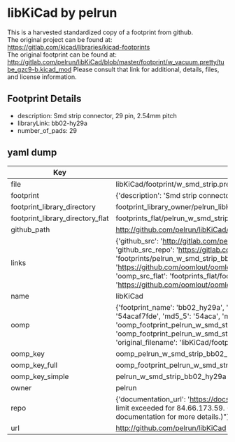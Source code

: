 # libKiCad by pelrun  
This is a harvested standardized copy of a footprint from github.  
The original project can be found at:  
https://gitlab.com/kicad/libraries/kicad-footprints  
The original footprint can be found at:
http://gitlab.com/pelrun/libKiCad/blob/master/footprint/w_vacuum.pretty/tube_gzc9-b.kicad_mod
Please consult that link for additional, details, files, and license information.  
## Footprint Details
* description: Smd strip connector, 29 pin, 2.54mm pitch  
* libraryLink: bb02-hy29a  
* number_of_pads: 29  
## yaml dump  
| Key | Value |  
| --- | --- |  
| file | libKiCad/footprint/w_smd_strip.pretty/bb02-hy29a.kicad_mod |  
| footprint | {'description': 'Smd strip connector, 29 pin, 2.54mm pitch', 'libraryLink': 'bb02-hy29a', 'number_of_pads': 29} |  
| footprint_library_directory | footprint_library_owner/pelrun_libKiCad |  
| footprint_library_directory_flat | footprints_flat/pelrun_w_smd_strip_bb02_hy29a/working |  
| github_path | http://github.com/pelrun/libKiCad/blob/master/footprint/w_smd_strip.pretty/bb02-hy29a.kicad_mod |  
| links | {'github_src': 'http://gitlab.com/pelrun/libKiCad/blob/master/footprint/w_vacuum.pretty/tube_gzc9-b.kicad_mod', 'github_src_repo': 'https://gitlab.com/kicad/libraries/kicad-footprints', 'oomp_bot': 'footprints/pelrun_w_smd_strip_bb02_hy29a/working', 'oomp_bot_github': 'https://github.com/oomlout/oomlout_oomp_footprint_bot/tree/main/footprints/pelrun_w_smd_strip_bb02_hy29a/working', 'oomp_src_flat': 'footprints_flat/footprints_flat/pelrun_w_smd_strip_bb02_hy29a/working', 'oomp_src_flat_github': 'https://github.com/oomlout/oomlout_oomp_footprint_src/tree/main/footprints_flat/pelrun_w_smd_strip_bb02_hy29a/working'} |  
| name | libKiCad |  
| oomp | {'footprint_name': 'bb02_hy29a', 'library_name': 'w_smd_strip', 'md5': '54acaf7fde9e7ee0980c9c545af6f053', 'md5_10': '54acaf7fde', 'md5_5': '54aca', 'md5_6': '54acaf', 'oomp_key': 'oomp_pelrun_w_smd_strip_bb02_hy29a', 'oomp_key_extra': 'oomp_footprint_pelrun_w_smd_strip_bb02_hy29a', 'oomp_key_full': 'oomp_footprint_pelrun_w_smd_strip_bb02_hy29a_54acaf', 'oomp_key_simple': 'pelrun_w_smd_strip_bb02_hy29a', 'original_filename': 'libKiCad/footprint/w_smd_strip.pretty/bb02-hy29a.kicad_mod', 'owner_name': 'pelrun'} |  
| oomp_key | oomp_pelrun_w_smd_strip_bb02_hy29a |  
| oomp_key_full | oomp_footprint_pelrun_w_smd_strip_bb02_hy29a |  
| oomp_key_simple | pelrun_w_smd_strip_bb02_hy29a |  
| owner | pelrun |  
| repo | {'documentation_url': 'https://docs.github.com/rest/overview/resources-in-the-rest-api#rate-limiting', 'message': "API rate limit exceeded for 84.66.173.59. (But here's the good news: Authenticated requests get a higher rate limit. Check out the documentation for more details.)"} |  
| url | http://github.com/pelrun/libKiCad |  

